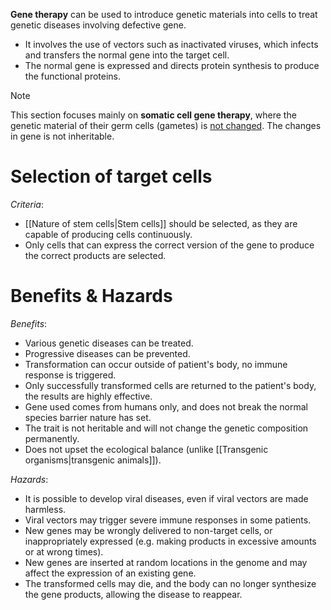 **Gene therapy** can be used to introduce genetic materials into cells to <span class="hi-green">treat genetic diseases involving defective gene</span>.
- It involves the use of <span class="hi-blue">vectors</span> such as <span class="hi-green">inactivated viruses</span>, which infects and transfers the normal gene into the target cell.
- The normal gene is expressed and directs protein synthesis to produce the functional proteins.

> [!note]
> This section focuses mainly on **somatic cell gene therapy**, where the genetic material of their <span class="hi-blue">germ cells</span> (gametes) is <u>not changed</u>. The changes in gene is <span class="hi-green">not inheritable</span>.

# Selection of target cells
*Criteria*:
- [[Nature of stem cells|Stem cells]] should be selected, as they are capable of producing cells continuously.
- Only cells that can express the correct version of the gene to produce the correct products are selected.

# Benefits & Hazards
*Benefits*:
- Various genetic diseases can be treated.
- Progressive diseases can be prevented.
- Transformation can occur outside of patient's body, no immune response is triggered.
- Only successfully transformed cells are returned to the patient's body, the results are highly effective.
- Gene used comes from humans only, and does not break the normal species barrier nature has set.
- The trait is not heritable and will not change the genetic composition permanently.
- Does not upset the ecological balance (unlike [[Transgenic organisms|transgenic animals]]).

*Hazards*:
- It is possible to develop viral diseases, even if viral vectors are made harmless.
- Viral vectors may trigger severe immune responses in some patients.
- New genes may be wrongly delivered to non-target cells, or inappropriately expressed (e.g. making products in excessive amounts or at wrong times).
- New genes are inserted at random locations in the genome and may affect the expression of an existing gene.
- The transformed cells may die, and the body can no longer synthesize the gene products, allowing the disease to reappear.
